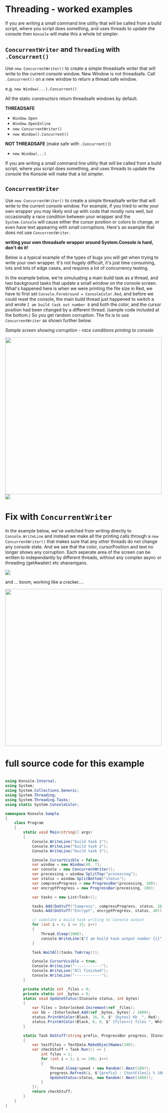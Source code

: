 # Threading - worked examples


If you are writing a small command line utility that will be called from a build script, where you script does something, and uses threads to update the console then `Konsole` will make this a whole lot simpler.

## `ConcurrentWriter` and `Threading` with `.Concurrent()`

Use `new ConcurrentWriter()` to create a simple threadsafe writer that will write to the current console window. New Window is not threadsafe. Call `.Concurrent()` on a new window to return a thread safe window.

e.g. `new Window(...).Concurrent()`

All the static constructors return threadsafe windows by default. 

**THREADSAFE**

- `Window.Open`
- `Window.OpenInline`
- `new ConcurrentWriter()`
- `new Window().Concurrent()`

**NOT THREADSAFE** (make safe with `.Concurrent()`)

- `new Window(...)`

If you are writing a small command line utility that will be called from a build script, where you script does something, and uses threads to update the console the Konsole will make that a lot simpler.

## `ConcurrentWriter`

Use `new ConcurrentWriter()` to create a simple threadsafe writer that will write to the current console window. For example, if you tried to write your own wrapper you may likely end up with code that mostly runs well, but occasionally a race condition between your wrapper and the `System.Console` will cause either the cursor position or colors to change, or even have text appearing with small corruptions. Here's an example that does not use `ConcurrentWriter`.

**writing your own threadsafe wrapper around System.Console is hard, don't do it!**

Below is a typical example of the types of bugs you will get when trying to write your own wrapper. It's not hugely difficult, it's just time consuming, lots and lots of edge cases, and requires a lot of concurrency testing.

In the example below, we're simuluating a main build task as a thread, and two background tasks that update a small window on the console screen. What's happened here is when we were printing the file size in Red, we have to first set `Console.ForeGround = ConsoleColor.Red`, and before we could reset the console, the main build thread just happened to switch a and wrote `I am build task out number 8` and both the color, and the cursor position had been changed by a different thread. (sample code included at the bottom.) So you get random corruption. The fix is to use `ConcurrentWriter` as shown further below.

*Sample screen showing corruption - race conditions printing to console*

<img src='concurrentWriterOwn.png' width='500'/>

<br/>
<img src='writer-bug5.png'/>


# Fix with `ConcurrentWriter`

In the example below, we've switched from writing directly to `Console.WriteLine` and instead we make all the printing calls through a `new ConcurrentWriter()` that makes sure that any other threads do not change any console state. And we see that the color, cursorPosition and text no longer shows any corruption. Each seperate area of the screen can be written to independantly by different threads, without any complex async or threading (getAwaiter) etc shananigans.

<img src='writer-fixed2.png'/>

and ... boom, working like a cracker....

<img src='concurrentWriter2.png' width='500'/>

# full source code for this example

```csharp

using Konsole.Internal;
using System;
using System.Collections.Generic;
using System.Threading;
using System.Threading.Tasks;
using static System.ConsoleColor;

namespace Konsole.Sample
{
    class Program
    {  
        static void Main(string[] args)
        {
            Console.WriteLine("build task 1");
            Console.WriteLine("build task 2");
            Console.WriteLine("build task 3");

            Console.CursorVisible = false;
            var window = new Window(40, 7);
            var console = new ConcurrentWriter();
            var processing = window.SplitTop("processing");
            var status = window.SplitBottom("status");
            var compressProgress = new ProgressBar(processing, 100);
            var encryptProgress = new ProgressBar(processing, 100);

            var tasks = new List<Task>();

            tasks.Add(DoStuff("Compress", compressProgress, status, 20));
            tasks.Add(DoStuff("Encrypt", encryptProgress, status, 40));

            // simulate a build task writing to Console output
            for (int i = 4; i <= 15; i++)
            {
                Thread.Sleep(1000);
                console.WriteLine($"I am build task output number {i}");
            }

            Task.WaitAll(tasks.ToArray());

            Console.CursorVisible = true;
            Console.WriteLine("------------");
            Console.WriteLine("All finished");
            Console.WriteLine("------------");
        }

        private static int _files = 0;
        private static int _bytes = 0;
        static void UpdateStatus(IConsole status, int bytes)
        {
            var files = Interlocked.Increment(ref _files);
            var kb = (Interlocked.Add(ref _bytes, bytes) / 1000);
            status.PrintAtColor(Black, 16, 0, $" {bytes} Kb  ", Red);
            status.PrintAtColor(Black, 0, 0, $" {files++} files ", White);
        }

        static Task DoStuff(string prefix, ProgressBar progress, IConsole status, int speed)
        {
            var testFiles = TestData.MakeObjectNames(100);
            var checkStuff = Task.Run(() => {
                int files = 1;
                for (int i = 1; i <= 100; i++)
                {
                    Thread.Sleep(speed + new Random().Next(100));
                    progress.Refresh(i, $"{prefix} : {testFiles[i % 100]}");
                    UpdateStatus(status, new Random().Next(1000));
                }
            });
            return checkStuff;
        }
    }
}


```
